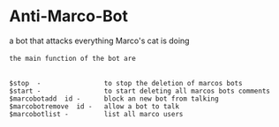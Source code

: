 # Anti-Marco-Bot
a bot that attacks everything Marco's cat is doing
<br><br>
```the main function of the bot are``` 
<br><br>
````
$stop  -                to stop the deletion of marcos bots 
$start -                to start deleting all marcos bots comments 
$marcobotadd  id -      block an new bot from talking 
$marcobotremove  id -   allow a bot to talk
$marcobotlist -         list all marco users
````
